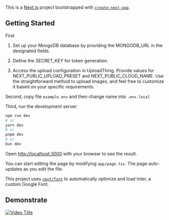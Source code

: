 This is a [Next.js](https://nextjs.org/) project bootstrapped with [`create-next-app`](https://github.com/vercel/next.js/tree/canary/packages/create-next-app).

## Getting Started

First
1. Set up your MongoDB database by providing the MONGODB_URL in the designated fields.

2. Define the SECRET_KEY for token generation.

3. Access the upload configuration in UploadThing. Provide values for NEXT_PUBLIC_UPLOAD_PRESET and NEXT_PUBLIC_CLOUD_NAME. Use the straightforward method to upload images, and feel free to customize it based on your specific requirements.

Second, copy file `example.env` and then change name into `.env.local`

Third, run the development server:

```bash
npm run dev
# or
yarn dev
# or
pnpm dev
# or
bun dev
```

Open [http://localhost:3000](http://localhost:3000) with your browser to see the result.

You can start editing the page by modifying `app/page.tsx`. The page auto-updates as you edit the file.

This project uses [`next/font`](https://nextjs.org/docs/basic-features/font-optimization) to automatically optimize and load Inter, a custom Google Font.

## Demonstrate

[![Video Title](https://i9.ytimg.com/vi/ISenGy-Zwis/mqdefault.jpg?sqp=CMzAqKsG-oaymwEmCMACELQB8quKqQMa8AEB-AH-CYAC0AWKAgwIABABGFogXyhlMA8=&rs=AOn4CLCfQJfAi0l8jgxna29Ud4DL749A2g)](https://youtu.be/ISenGy-Zwis)
